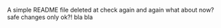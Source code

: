 A simple README file
deleted at
check again
and again
what about now?
safe changes
only ok?!
bla bla
